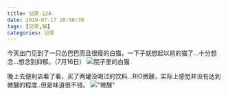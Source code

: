 ```yaml
---
title: 记录-128
date: 2019-07-17 20:50:30
tags: [记录,猫]
categories: 记录
---
```

今天出门见到了一只怂巴巴而且很瘦的白猫，一下子就想起以前的猫了...十分想念...想念到抑郁。（7月16日）
![院子里的白猫](/img/记录128-1.jpg)

晚上去便利店看了看，买了两罐没喝过的饮料...RIO微醺，实际上感觉并没有达到微醺的程度..但是味道很不错。
!["微醺"](/img/记录128-2.jpg)